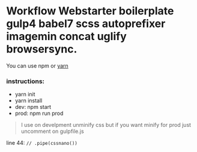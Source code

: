 # Workflow Webstarter boilerplate gulp4 babel7 scss autoprefixer imagemin concat uglify browsersync.

You can use npm or [yarn](https://yarnpkg.com) 


### instructions:

- yarn init
- yarn install
- dev: npm start
- prod: npm run prod

> I use on develpment unminify css but if you want minify for prod just uncomment on gulpfile.js

line 44: 
` // .pipe(cssnano()) `

